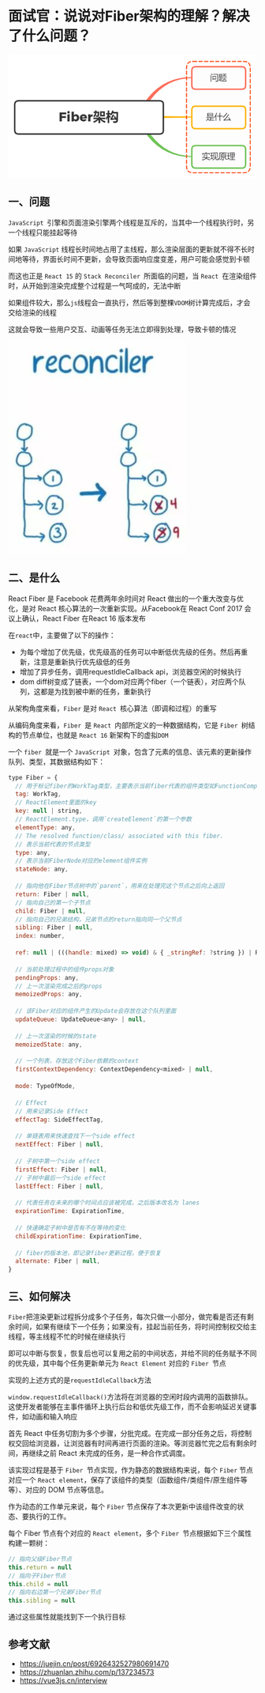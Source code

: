 # 面试官：说说对Fiber架构的理解？解决了什么问题？

 ![](../sImgs/554da6d0-ed24-11eb-85f6-6fac77c0c9b3.png)


## 一、问题

`JavaScript `引擎和页面渲染引擎两个线程是互斥的，当其中一个线程执行时，另一个线程只能挂起等待

如果 `JavaScript` 线程长时间地占用了主线程，那么渲染层面的更新就不得不长时间地等待，界面长时间不更新，会导致页面响应度变差，用户可能会感觉到卡顿

而这也正是 `React 15` 的 `Stack Reconciler `所面临的问题，当 `React `在渲染组件时，从开始到渲染完成整个过程是一气呵成的，无法中断

如果组件较大，那么`js`线程会一直执行，然后等到整棵`VDOM`树计算完成后，才会交给渲染的线程

这就会导致一些用户交互、动画等任务无法立即得到处理，导致卡顿的情况

 ![](../sImgs/5eb3a850-ed24-11eb-ab90-d9ae814b240d.png)



## 二、是什么

React Fiber 是 Facebook 花费两年余时间对 React 做出的一个重大改变与优化，是对 React 核心算法的一次重新实现。从Facebook在 React Conf 2017 会议上确认，React Fiber 在React 16 版本发布

在`react`中，主要做了以下的操作：

- 为每个增加了优先级，优先级高的任务可以中断低优先级的任务。然后再重新，注意是重新执行优先级低的任务
- 增加了异步任务，调用requestIdleCallback api，浏览器空闲的时候执行
- dom diff树变成了链表，一个dom对应两个fiber（一个链表），对应两个队列，这都是为找到被中断的任务，重新执行

从架构角度来看，`Fiber` 是对 `React `核心算法（即调和过程）的重写

从编码角度来看，`Fiber `是 `React `内部所定义的一种数据结构，它是 `Fiber `树结构的节点单位，也就是 `React 16` 新架构下的虚拟`DOM`

一个 `fiber `就是一个 `JavaScript `对象，包含了元素的信息、该元素的更新操作队列、类型，其数据结构如下：

```js
type Fiber = {
  // 用于标记fiber的WorkTag类型，主要表示当前fiber代表的组件类型如FunctionComponent、ClassComponent等
  tag: WorkTag,
  // ReactElement里面的key
  key: null | string,
  // ReactElement.type，调用`createElement`的第一个参数
  elementType: any,
  // The resolved function/class/ associated with this fiber.
  // 表示当前代表的节点类型
  type: any,
  // 表示当前FiberNode对应的element组件实例
  stateNode: any,

  // 指向他在Fiber节点树中的`parent`，用来在处理完这个节点之后向上返回
  return: Fiber | null,
  // 指向自己的第一个子节点
  child: Fiber | null,
  // 指向自己的兄弟结构，兄弟节点的return指向同一个父节点
  sibling: Fiber | null,
  index: number,

  ref: null | (((handle: mixed) => void) & { _stringRef: ?string }) | RefObject,

  // 当前处理过程中的组件props对象
  pendingProps: any,
  // 上一次渲染完成之后的props
  memoizedProps: any,

  // 该Fiber对应的组件产生的Update会存放在这个队列里面
  updateQueue: UpdateQueue<any> | null,

  // 上一次渲染的时候的state
  memoizedState: any,

  // 一个列表，存放这个Fiber依赖的context
  firstContextDependency: ContextDependency<mixed> | null,

  mode: TypeOfMode,

  // Effect
  // 用来记录Side Effect
  effectTag: SideEffectTag,

  // 单链表用来快速查找下一个side effect
  nextEffect: Fiber | null,

  // 子树中第一个side effect
  firstEffect: Fiber | null,
  // 子树中最后一个side effect
  lastEffect: Fiber | null,

  // 代表任务在未来的哪个时间点应该被完成，之后版本改名为 lanes
  expirationTime: ExpirationTime,

  // 快速确定子树中是否有不在等待的变化
  childExpirationTime: ExpirationTime,

  // fiber的版本池，即记录fiber更新过程，便于恢复
  alternate: Fiber | null,
}
```



## 三、如何解决

`Fiber`把渲染更新过程拆分成多个子任务，每次只做一小部分，做完看是否还有剩余时间，如果有继续下一个任务；如果没有，挂起当前任务，将时间控制权交给主线程，等主线程不忙的时候在继续执行

即可以中断与恢复，恢复后也可以复用之前的中间状态，并给不同的任务赋予不同的优先级，其中每个任务更新单元为 `React Element` 对应的 `Fiber `节点

实现的上述方式的是`requestIdleCallback`方法

`window.requestIdleCallback()`方法将在浏览器的空闲时段内调用的函数排队。这使开发者能够在主事件循环上执行后台和低优先级工作，而不会影响延迟关键事件，如动画和输入响应

首先 React 中任务切割为多个步骤，分批完成。在完成一部分任务之后，将控制权交回给浏览器，让浏览器有时间再进行页面的渲染。等浏览器忙完之后有剩余时间，再继续之前 React 未完成的任务，是一种合作式调度。

该实现过程是基于 `Fiber `节点实现，作为静态的数据结构来说，每个 `Fiber` 节点对应一个 `React element`，保存了该组件的类型（函数组件/类组件/原生组件等等）、对应的 DOM 节点等信息。

作为动态的工作单元来说，每个 `Fiber` 节点保存了本次更新中该组件改变的状态、要执行的工作。

每个 Fiber 节点有个对应的 `React element`，多个 `Fiber `节点根据如下三个属性构建一颗树：

```javascript
// 指向父级Fiber节点
this.return = null
// 指向子Fiber节点
this.child = null
// 指向右边第一个兄弟Fiber节点
this.sibling = null
```
通过这些属性就能找到下一个执行目标


## 参考文献

- https://juejin.cn/post/6926432527980691470
- https://zhuanlan.zhihu.com/p/137234573
- https://vue3js.cn/interview